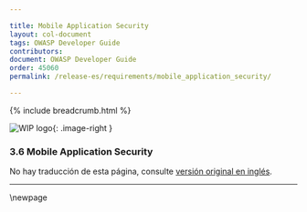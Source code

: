 ```yaml
---

title: Mobile Application Security
layout: col-document
tags: OWASP Developer Guide
contributors:
document: OWASP Developer Guide
order: 45060
permalink: /release-es/requirements/mobile_application_security/

---
```


{% include breadcrumb.html %}

<style type="text/css">
.image-right {
  height: 180px;
  display: block;
  margin-left: auto;
  margin-right: auto;
  float: right;
}
</style>

![WIP logo](../../../assets/images/dg_wip.png "Work in progress"){: .image-right }

### 3.6 Mobile Application Security

No hay traducción de esta página, consulte [versión original en inglés][release0506].

----

[release0506]: https://github.com/OWASP/www-project-developer-guide/blob/main/release/05-requirements/06-mas.md

\newpage
